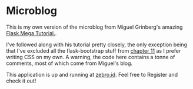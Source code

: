 # Microblog

This is my own version of the microblog from Miguel Grinberg's amazing [Flask Mega Tutorial.](https://blog.miguelgrinberg.com/post/the-flask-mega-tutorial-part-i-hello-world).  

I've followed along with his tutorial pretty closely, the only exception being that I've excluded all the flask-bootstrap stuff from [chapter 11](https://blog.miguelgrinberg.com/post/the-flask-mega-tutorial-part-xi-facelift) as I prefer writing CSS on my own. A warning, the code here contains a tonne of comments, most of which come from Miguel's blog.

This application is up and running at [zebro.id](https://zebro.id/). Feel free to Register and check it out!
